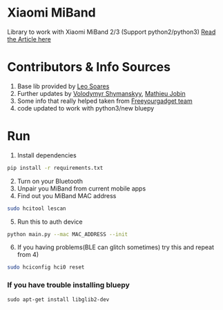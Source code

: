 # Xiaomi MiBand
Library to work with Xiaomi MiBand 2/3 (Support python2/python3)
[Read the Article here](https://medium.com/@a.nikishaev/how-i-hacked-xiaomi-miband-2-to-control-it-from-linux-a5bd2f36d3ad)

# Contributors & Info Sources
1) Base lib provided by [Leo Soares](https://github.com/leojrfs/miband2)
2) Further updates by [Volodymyr Shymanskyy](https://github.com/vshymanskyy/miband2-python-test), [Mathieu Jobin](https://github.com/mathieujobin/MiBand3)
3) Some info that really helped taken from [Freeyourgadget team](https://github.com/Freeyourgadget/Gadgetbridge/tree/master/app/src/main/java/nodomain/freeyourgadget/gadgetbridge/service/devices/huami/miband2)
4) code updated to work with python3/new bluepy

# Run

1) Install dependencies
```sh
pip install -r requirements.txt
```
2) Turn on your Bluetooth
3) Unpair you MiBand from current mobile apps
4) Find out you MiBand MAC address
```sh
sudo hcitool lescan
```
5) Run this to auth device
```sh
python main.py --mac MAC_ADDRESS --init
```
6) If you having problems(BLE can glitch sometimes) try this and repeat from 4)
```sh
sudo hciconfig hci0 reset
```

### If you have trouble installing bluepy

```sudo apt-get install libglib2-dev  ```

